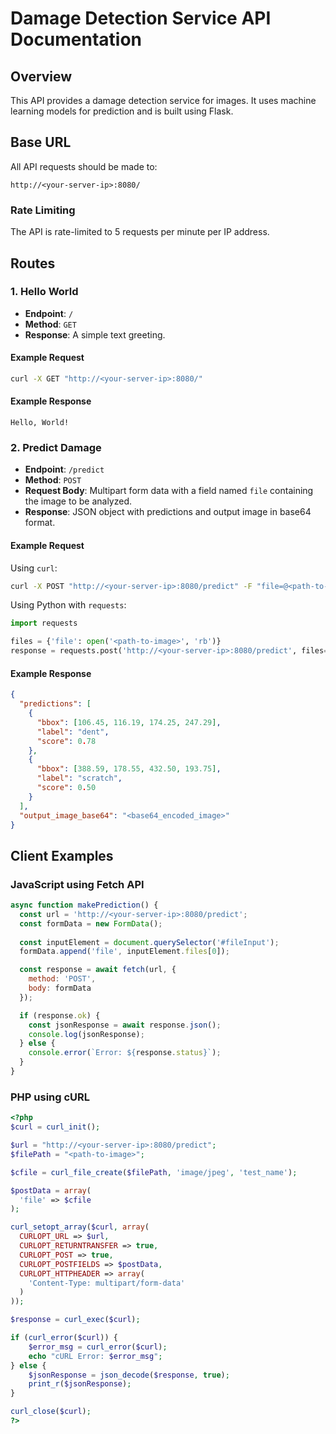 
# Damage Detection Service API Documentation

## Overview

This API provides a damage detection service for images. It uses machine learning models for prediction and is built using Flask.

## Base URL

All API requests should be made to:

```
http://<your-server-ip>:8080/
```

### Rate Limiting

The API is rate-limited to 5 requests per minute per IP address.

## Routes

### 1. Hello World

- **Endpoint**: `/`
- **Method**: `GET`
- **Response**: A simple text greeting.

#### Example Request

```bash
curl -X GET "http://<your-server-ip>:8080/"
```

#### Example Response

```
Hello, World!
```

### 2. Predict Damage

- **Endpoint**: `/predict`
- **Method**: `POST`
- **Request Body**: Multipart form data with a field named `file` containing the image to be analyzed.
- **Response**: JSON object with predictions and output image in base64 format.

#### Example Request

Using `curl`:

```bash
curl -X POST "http://<your-server-ip>:8080/predict" -F "file=@<path-to-image>"
```

Using Python with `requests`:

```python
import requests

files = {'file': open('<path-to-image>', 'rb')}
response = requests.post('http://<your-server-ip>:8080/predict', files=files)
```

#### Example Response

```json
{
  "predictions": [
    {
      "bbox": [106.45, 116.19, 174.25, 247.29],
      "label": "dent",
      "score": 0.78
    },
    {
      "bbox": [388.59, 178.55, 432.50, 193.75],
      "label": "scratch",
      "score": 0.50
    }
  ],
  "output_image_base64": "<base64_encoded_image>"
}
```

## Client Examples

### JavaScript using Fetch API

```javascript
async function makePrediction() {
  const url = 'http://<your-server-ip>:8080/predict';
  const formData = new FormData();
  
  const inputElement = document.querySelector('#fileInput');
  formData.append('file', inputElement.files[0]);

  const response = await fetch(url, {
    method: 'POST',
    body: formData
  });

  if (response.ok) {
    const jsonResponse = await response.json();
    console.log(jsonResponse);
  } else {
    console.error(`Error: ${response.status}`);
  }
}
```

### PHP using cURL

```php
<?php
$curl = curl_init();

$url = "http://<your-server-ip>:8080/predict";
$filePath = "<path-to-image>";

$cfile = curl_file_create($filePath, 'image/jpeg', 'test_name');

$postData = array(
  'file' => $cfile
);

curl_setopt_array($curl, array(
  CURLOPT_URL => $url,
  CURLOPT_RETURNTRANSFER => true,
  CURLOPT_POST => true,
  CURLOPT_POSTFIELDS => $postData,
  CURLOPT_HTTPHEADER => array(
    'Content-Type: multipart/form-data'
  )
));

$response = curl_exec($curl);

if (curl_error($curl)) {
    $error_msg = curl_error($curl);
    echo "cURL Error: $error_msg";
} else {
    $jsonResponse = json_decode($response, true);
    print_r($jsonResponse);
}

curl_close($curl);
?>
```
